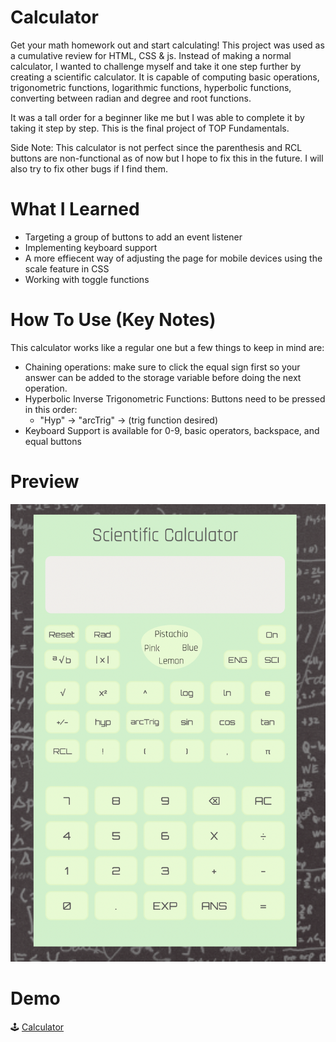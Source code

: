 # Calculator

Get your math homework out and start calculating! This project was used as a cumulative review for HTML, CSS & js. Instead of making a normal calculator, I wanted to 
challenge myself and take it one step further by creating a scientific calculator. It is capable of computing basic operations, trigonometric functions, logarithmic 
functions, hyperbolic functions, converting between radian and degree and root functions. 

It was a tall order for a beginner like me but I was able to complete it by taking it step by step. This is the final project of TOP Fundamentals. 

Side Note: This calculator is not perfect since the parenthesis and RCL buttons are non-functional as of now but I hope to fix this in the future. I will 
also try to fix other bugs if I find them. 

# What I Learned
* Targeting a group of buttons to add an event listener 
* Implementing keyboard support 
* A more effiecent way of adjusting the page for mobile devices using the scale feature in CSS 
* Working with toggle functions

# How To Use (Key Notes) 
This calculator works like a regular one but a few things to keep in mind are: 

* Chaining operations: make sure to click the equal sign first so your answer can be added to the storage variable before doing the next operation. 
* Hyperbolic Inverse Trigonometric Functions: Buttons need to be pressed in this order: 
  - "Hyp" -> "arcTrig" -> (trig function desired)
* Keyboard Support is available for 0-9, basic operators, backspace, and equal buttons

# Preview 
![My Image](calc.png)

# Demo 
🕹 [Calculator](https://bubblegumloco.github.io/calculator/)

